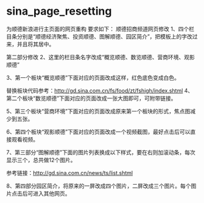 # sina_page_resetting
为顺德新浪进行主页面的网页重构
要求如下：
顺德招商频道网页修改
1、四个栏目条分别是“顺德经济聚焦、投资顺德、图解顺德、园区简介”，把模板上的字改过来，并且将其居中。
 
第二部分修改
2、这里的栏目条名字改成“概览顺德、数览顺德、营商环境、观影顺德”
 
3、第一个板块“概览顺德”下面对应的页面改成这样，红色底色变成白色。
 
替换板块代码参考：http://gd.sina.com.cn/fs/food/zt/fshigh/index.shtml
4、第二个板块“数览顺德”下面对应的页面改成一张大图即可，可附带链接。
 
5、第三个板块“营商环境”下面对应的页面改成原来第一个板块的形式，焦点图减少到五张。
 
6、第四个板块“观影顺德”下面对应的页面改成一个视频截图，最好点击后可以直接观看视频。
 
7、第三部分“图解顺德”下面的图片列表换成以下样式，要在右则加滚动条，每次显示三个，总共做12个图片。
 
参考链接：http://gd.sina.com.cn/news/ts/list.shtml

8、第四部分园区简介，将原来的一屏改成四个图片，二屏改成三个图片。每个图片点击后可进入其他网页。
 
